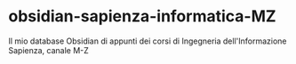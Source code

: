 # obsidian-sapienza-informatica-MZ
Il mio database Obsidian di appunti dei corsi di Ingegneria dell'Informazione Sapienza, canale M-Z
